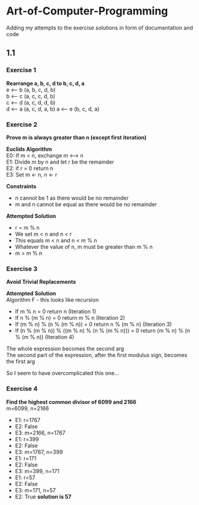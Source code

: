 # Art-of-Computer-Programming
Adding my attempts to the exercise solutions in form of documentation and code
## 1.1
### Exercise 1
**Rearrange a, b, c, d to b, c, d, a**  
e <-- b (a, b, c, d, b)  
b <-- c (a, c, c, d, b)  
c <-- d (a, c, d, d, b)  
d <-- a (a, c, d, a, b)
a <-- e (b, c, d, a)

### Exercise 2
**Prove m is always greater than n (except first iteration)**    

**Euclids Algorithm**  
E0: If m < n, exchange m <--> n  
E1: Divide m by n and let r be the remainder  
E2:  if r = 0 return n  
E3: Set m <- n, n <- r 

**Constraints**  
* n cannot be 1 as there would be no remainder  
* m and n cannot be equal as there would be no remainder  

**Attempted Solution**  
* r = m % n  
* We set m < n and n < r  
* This equals m < n and n < m % n  
* Whatever the value of n, m must be greater than m % n  
* m > m % n  

### Exercise 3
**Avoid Trivial Replacements**  

**Attempted Solution**  
Algorithm F - this looks like recursion
* If m % n = 0 return n (Iteration 1)
* If n % (m % n) = 0 return m % n (Iteration 2)
* If (m % n) % (n % (m % n)) = 0 return n % (m % n) (Iteration 3)
* If (n % (m % n)) % ((m % n) % (n % (m % n))) = 0 return (m % n) % (n % (m % n)) (Iteration 4)  

The whole expression becomes the second arg  
The second part of the expression, after the first modulus sign, becomes the first arg  

So I seem to have overcomplicated this one...

### Exercise 4
**Find the highest common divisor of 6099 and 2166**  
m=6099, n=2166
* E1: r=1767
* E2: False
* E3: m=2166, n=1767
* E1: r=399
* E2: False
* E3: m=1767, n=399
* E1: r=171
* E2: False
* E3: m=399, n=171
* E1: r=57
* E2: False
* E3: m=171, n=57
* E2: True **solution is 57**
